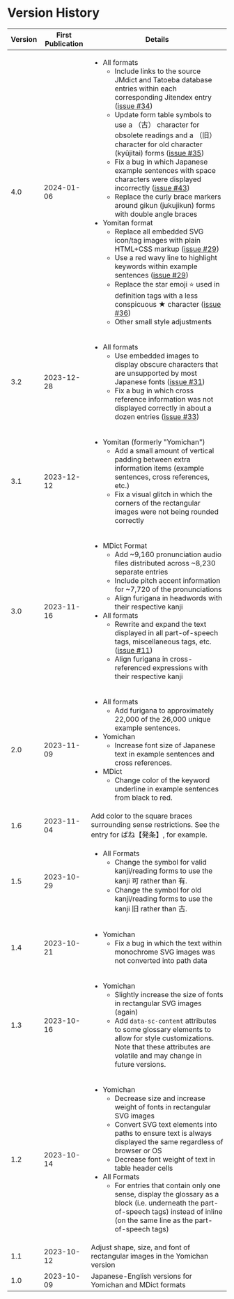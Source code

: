 # Version History

Version | First Publication | Details
-- | -- | --
4.0 | 2024-01-06 | <ul><li>All formats<ul><li>Include links to the source JMdict and Tatoeba database entries within each corresponding Jitendex entry (<a href='https://github.com/stephenmk/Jitendex/issues/34'>issue #34</a>)</li><li>Update form table symbols to use a （古） character for obsolete readings and a （旧） character for old character (kyūjitai) forms (<a href='https://github.com/stephenmk/Jitendex/issues/35'>issue #35</a>)</li><li>Fix a bug in which Japanese example sentences with space characters were displayed incorrectly (<a href='https://github.com/stephenmk/Jitendex/issues/43'>issue #43</a>)</li><li>Replace the curly brace markers around gikun (jukujikun) forms with double angle braces</li></li></ul></li><li>Yomitan format<ul><li>Replace all embedded SVG icon/tag images with plain HTML+CSS markup (<a href='https://github.com/stephenmk/Jitendex/issues/29'>issue #29</a>)</li><li>Use a red wavy line to highlight keywords within example sentences (<a href='https://github.com/stephenmk/Jitendex/issues/29'>issue #29</a>)</li><li>Replace the star emoji ⭐ used in definition tags with a less conspicuous ★ character (<a href='https://github.com/stephenmk/Jitendex/issues/36'>issue #36</a>)</li><li>Other small style adjustments</li></ul></ul>
3.2 | 2023-12-28 | <ul><li>All formats<ul><li>Use embedded images to display obscure characters that are unsupported by most Japanese fonts (<a href='https://github.com/stephenmk/Jitendex/issues/31'>issue #31</a>)</li><li>Fix a bug in which cross reference information was not displayed correctly in about a dozen entries (<a href='https://github.com/stephenmk/Jitendex/issues/33'>issue #33</a>)</li></ul></li></ul>
3.1 | 2023-12-12 | <ul><li>Yomitan (formerly "Yomichan")<ul><li>Add a small amount of vertical padding between extra information items (example sentences, cross references, etc.)</li><li>Fix a visual glitch in which the corners of the rectangular images were not being rounded correctly</li></ul></li></ul>
3.0 | 2023-11-16 | <ul><li>MDict Format<ul><li>Add ~9,160 pronunciation audio files distributed across ~8,230 separate entries</li><li>Include pitch accent information for ~7,720 of the pronunciations</li><li>Align furigana in headwords with their respective kanji</li></ul></li><li>All formats<ul><li>Rewrite and expand the text displayed in all part-of-speech tags, miscellaneous tags, etc. (<a href='https://github.com/stephenmk/Jitendex/discussions/11'>issue #11</a>)</li><li>Align furigana in cross-referenced expressions with their respective kanji</li></ul></li></ul>
2.0 | 2023-11-09 | <ul><li>All formats<ul><li>Add furigana to approximately 22,000 of the 26,000 unique example sentences.</li></ul></li><li>Yomichan<ul><li>Increase font size of Japanese text in example sentences and cross references.</li></ul></li><li>MDict<ul><li>Change color of the keyword underline in example sentences from black to red.</li></ul></li></ul>
1.6 | 2023-11-04 | Add color to the square braces surrounding sense restrictions. See the entry for ばね【発条】, for example.
1.5 | 2023-10-29 | <ul><li>All Formats<ul><li>Change the symbol for valid kanji/reading forms to use the kanji 可 rather than 有.</li><li>Change the symbol for old kanji/reading forms to use the kanji 旧 rather than 古.</li></ul></li></ul>
1.4 | 2023-10-21 | <ul><li>Yomichan<ul><li>Fix a bug in which the text within monochrome SVG images was not converted into path data</li></ul></li></ul>
1.3 | 2023-10-16 | <ul><li>Yomichan<ul><li>Slightly increase the size of fonts in rectangular SVG images (again)</li><li>Add `data-sc-content` attributes to some glossary elements to allow for style customizations. Note that these attributes are volatile and may change in future versions.</li></ul></li></ul>
1.2 | 2023-10-14 | <ul><li>Yomichan<ul><li>Decrease size and increase weight of fonts in rectangular SVG images</li><li>Convert SVG text elements into paths to ensure text is always displayed the same regardless of browser or OS</li><li>Decrease font weight of text in table header cells</li></ul></li><li>All Formats<ul><li>For entries that contain only one sense, display the glossary as a block (i.e. underneath the part-of-speech tags) instead of inline (on the same line as the part-of-speech tags)</li></ul></li></ul>
1.1 | 2023-10-12 | Adjust shape, size, and font of rectangular images in the Yomichan version
1.0 | 2023-10-09 | Japanese-English versions for Yomichan and MDict formats
